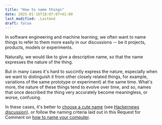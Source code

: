```yaml
---
title: "How to name things"
date: 2025-01-16T18:07:07+01:00
last_modified: .Lastmod
draft: false
---
```


In software engineering and machine learning, we often want to name things to refer to them more easily in our discussions -- be it projects, products, models or experiments.

Naturally, we would like to give a descriptive name, so that the name expresses the nature of the thing.

But in many cases it's hard to succintly express the nature, especially when we want to distinguish it from other closely related things, for example, variations of the same prototype or experiment) at the same time.
What's more, the nature of these things tend to evolve over time, and so, names that once described the thing very accurately become meaningless, or worse, confusing.

In these cases, it's better to [choose a cute name] (see [Hackernews discussion](https://news.ycombinator.com/item?id=34320517)), or follow the naming criteria laid out in this Request for Comment on [how to name your computer].

[choose a cute name]: https://ntietz.com/blog/name-your-projects-cutesy-things/
[how to name your computer]: https://www.rfc-editor.org/rfc/rfc1178.html
